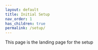 ```yaml
---
layout: default
title: Initial Setup
nav_order: 1
has_children: true
permalink: /setup/
---
```


This page is the landing page for the setup